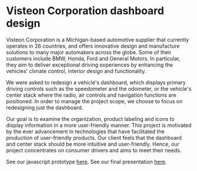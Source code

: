 # Visteon Corporation dashboard design
Visteon Corporation is a Michigan-based automotive supplier that currently operates in 26 countries, and offers innovative design and manufacture solutions to many major automakers across the globe. Some of their customers include BMW, Honda, Ford and General Motors. In particular, they aim to deliver exceptional driving experiences by enhancing the vehicles' climate control, interior design and functionality.

We were asked to redesign a vehicle's dashboard, which displays primary driving controls such as the speedometer and the odometer, or the vehicle's center stack where the radio, air controls and navigation functions are positioned. In order to manage the project scope, we choose to focus on redesigning just the dashboard.

Our goal is to examine the organization, product labeling and icons to display information in a more user-friendly manner. This project is motivated by the ever advancement in technologies that have facilitated the production of user-friendly products. Our client feels that the dashboard and center stack should be more intuitive and user-friendly. Hence, our project concentrates on consumer drivers and aims to meet their needs.

See our javascript prototype [here](http://shngli.github.io/Visteon/).
See our final presentation [here](http://www.slideshare.net/ChishengLi/visteon-final-presentation-26726418).
